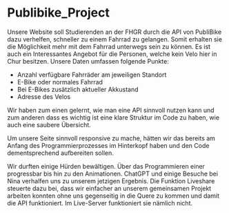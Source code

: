 # Publibike_Project

Unsere Website soll Studierenden an der FHGR durch die API von PubliBike dazu verhelfen, schneller zu einem Fahrrad zu gelangen. Somit erhalten sie die Möglichkeit mehr mit dem Fahrrad unterwegs sein zu können. Es ist auch ein Interessantes Angebot für die Personen, welche kein Velo hier in Chur besitzen. Unsere Daten umfassen folgende Punkte: 
- Anzahl verfügbare Fahrräder am jeweiligen Standort
- ⁠E-Bike oder normales Fahrrad
- Bei E-Bikes zusätzlich aktueller Akkustand
- Adresse des Velos

Wir haben zum einen gelernt, wie man eine API sinnvoll nutzen kann und zum anderen dass es wichtig ist eine klare Struktur im Code zu haben, wie auch eine saubere Übersicht.

Um unsere Seite sinnvoll responsive zu mache, hätten wir das bereits am Anfang des Programmierprozesses im Hinterkopf haben und den Code dementsprechend aufbereiten sollen.

Wir durften einige Hürden bewältigen. Über das Programmieren einer progressbar bis hin zu den Animationen. ChatGPT und einige Besuche bei Nina verhalfen uns zu unserem jetzigen Ergebnis. Die Funktion Liveshare steuerte dazu bei, dass wir einfacher an unserem gemeinsamen Projekt arbeiten konnten ohne uns gegenseitig in die Quere zu kommen und damit die API funktioniert. Im Live-Server funktioniert sie nämlich nicht.
